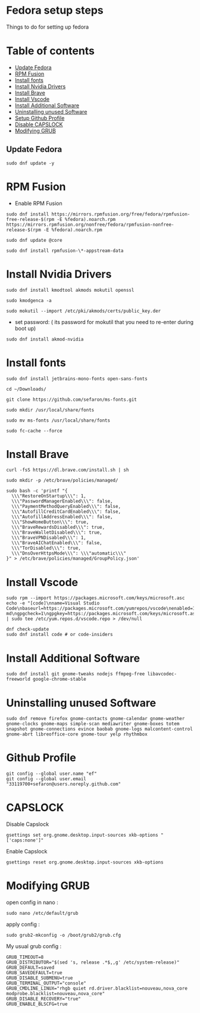 # Fedora setup steps

Things to do for setting up fedora

# Table of contents

- [Update Fedora](#update-fedora)
- [RPM Fusion](#rpm-fusion)
- [Install fonts](#install-fonts)
- [Install Nvidia Drivers](#install-nvidia-drivers)
- [Install Brave](#install-brave)
- [Install Vscode](#install-vscode)
- [Install Additional Software](#install-additional-software)
- [Uninstalling unused Software](#uninstalling-unused-software)
- [Setup Github Profile](#github-profile)
- [Disable CAPSLOCK](#capslock)
- [Modifying GRUB](#modifying-grub)

## Update Fedora

```
sudo dnf update -y
```

# RPM Fusion

- Enable RPM Fusion

```
sudo dnf install https://mirrors.rpmfusion.org/free/fedora/rpmfusion-free-release-$(rpm -E %fedora).noarch.rpm https://mirrors.rpmfusion.org/nonfree/fedora/rpmfusion-nonfree-release-$(rpm -E %fedora).noarch.rpm
```

```
sudo dnf update @core
```

```
sudo dnf install rpmfusion-\*-appstream-data
```

# Install Nvidia Drivers

```
sudo dnf install kmodtool akmods mokutil openssl
```

```
sudo kmodgenca -a
```

```
sudo mokutil --import /etc/pki/akmods/certs/public_key.der
```

- set password: ( its password for mokutil that you need to re-enter during boot up)

```
sudo dnf install akmod-nvidia
```

# Install fonts

```
sudo dnf install jetbrains-mono-fonts open-sans-fonts
```

```
cd ~/Downloads/
```

```
git clone https://github.com/sefaron/ms-fonts.git
```

```
sudo mkdir /usr/local/share/fonts
```

```
sudo mv ms-fonts /usr/local/share/fonts
```

```
sudo fc-cache --force
```

# Install Brave

```
curl -fsS https://dl.brave.com/install.sh | sh
```

```
sudo mkdir -p /etc/brave/policies/managed/
```

```
sudo bash -c 'printf "{
  \\\"RestoreOnStartup\\\": 1,
  \\\"PasswordManagerEnabled\\\": false,
  \\\"PaymentMethodQueryEnabled\\\": false,
  \\\"AutofillCreditCardEnabled\\\": false,
  \\\"AutofillAddressEnabled\\\": false,
  \\\"ShowHomeButton\\\": true,
  \\\"BraveRewardsDisabled\\\": true,
  \\\"BraveWalletDisabled\\\": true,
  \\\"BraveVPNDisabled\\\": 1,
  \\\"BraveAIChatEnabled\\\": false,
  \\\"TorDisabled\\\": true,
  \\\"DnsOverHttpsMode\\\": \\\"automatic\\\"
}" > /etc/brave/policies/managed/GroupPolicy.json'
```

# Install Vscode

```
sudo rpm --import https://packages.microsoft.com/keys/microsoft.asc
echo -e "[code]\nname=Visual Studio Code\nbaseurl=https://packages.microsoft.com/yumrepos/vscode\nenabled=1\nautorefresh=1\ntype=rpm-md\ngpgcheck=1\ngpgkey=https://packages.microsoft.com/keys/microsoft.asc" | sudo tee /etc/yum.repos.d/vscode.repo > /dev/null
```

```
dnf check-update
sudo dnf install code # or code-insiders
```

# Install Additional Software

```
sudo dnf install git gnome-tweaks nodejs ffmpeg-free libavcodec-freeworld google-chrome-stable
```

# Uninstalling unused Software

```
sudo dnf remove firefox gnome-contacts gnome-calendar gnome-weather gnome-clocks gnome-maps simple-scan mediawriter gnome-boxes totem snapshot gnome-connections evince baobab gnome-logs malcontent-control gnome-abrt libreoffice-core gnome-tour yelp rhythmbox
```

# Github Profile

```
git config --global user.name "ef"
git config --global user.email "33119700+sefaron@users.noreply.github.com"
```

# CAPSLOCK

Disable Capslock

```
gsettings set org.gnome.desktop.input-sources xkb-options "['caps:none']"
```

Enable Capslock

```
gsettings reset org.gnome.desktop.input-sources xkb-options
```

# Modifying GRUB

open config in nano :

```
sudo nano /etc/default/grub
```

apply config :

```
sudo grub2-mkconfig -o /boot/grub2/grub.cfg
```

My usual grub config :

```
GRUB_TIMEOUT=8
GRUB_DISTRIBUTOR="$(sed 's, release .*$,,g' /etc/system-release)"
GRUB_DEFAULT=saved
GRUB_SAVEDEFAULT=true
GRUB_DISABLE_SUBMENU=true
GRUB_TERMINAL_OUTPUT="console"
GRUB_CMDLINE_LINUX="rhgb quiet rd.driver.blacklist=nouveau,nova_core modprobe.blacklist=nouveau,nova_core"
GRUB_DISABLE_RECOVERY="true"
GRUB_ENABLE_BLSCFG=true
```
